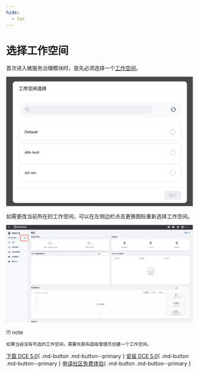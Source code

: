 ```yaml
---
hide:
  - toc
---
```


# 选择工作空间

首次进入微服务治理模块时，首先必须选择一个[工作空间](../../ghippo/user-guide/workspace/workspace.md)。

![选择工作空间](../images/workspace.png)

如需更改当前所在的工作空间，可以在左侧边栏点击更换图标重新选择工作空间。

![更改工作空间](../images/change-ws.png)

!!! note

    如果当前没有可选的工作空间，需要先联系超级管理员创建一个工作空间。

[下载 DCE 5.0](../../download/index.md){ .md-button .md-button--primary }
[安装 DCE 5.0](../../install/index.md){ .md-button .md-button--primary }
[申请社区免费体验](../../dce/license0.md){ .md-button .md-button--primary }
